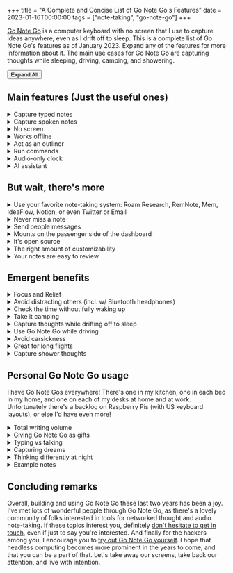 +++
title = "A Complete and Concise List of Go Note Go's Features"
date = 2023-01-16T00:00:00
tags = ["note-taking", "go-note-go"]
+++

[Go Note Go](/projects/go-note-go) is a computer keyboard with no screen that I use to capture ideas anywhere, even as I drift off to sleep.
This is a complete list of Go Note Go's features as of January 2023. Expand any of the features for more information about it.
The main use cases for Go Note Go are capturing thoughts while sleeping, driving, camping, and showering.

<button id="expand-button" onclick="expandCollapseAll()">Expand All</button>

<style>
details details {
  margin-left: 2em;
}
</style>

## Main features (Just the useful ones)

<details><summary>Capture typed notes</summary>

This is the main feature of Go Note Go. Anything you type on it will show up in your notes.

You don't need to worry about whether you have your note-taking app open, or whether your computer is running slowly.
One of the challenges I face with jotting things down when I'm at a computer is quickly getting to the place where I can jot things down.
Switching to my notes app can be slow!

Even with a keyboard shortcut or a hot corner for taking notes, this requires switching focus on your computer.
You need to wait until the text field shows up. Once the text field has focus, then you can type, but if for some reason your computer is running slowly, your mind will run slowly too. By this, I mean that when letters show up slowly on a screen, it slows down the speed at which you think.
When typing with a screen, people naturally wait for the screen to catch up before continuing typing a thought.

On Go Note Go, there's no screen to see your notes. You don't spend time waiting for the computer to catch up to you.
You don't have to switch windows or click in a textbox before you can start typing.
You simply turn to the Go Note Go keyboard, and everything you type will show up in your notes once the Go Note Go gets an internet connection.
</details>


<details><summary>Capture spoken notes</summary>

Go Note Go can also capture spoken notes.
Press the capture key (escape, by default; you can also use a large handheld red button if preferred) and Go Note Go will start recording.
Press the capture key again to stop recording.
The recording will be transcribed and added to your notes once Go Note Go has internet.
The raw audio is also included in your notes alongside the transcription.

Capturing spoken notes is especially useful for capturing ideas while driving.
Obviously I'm not typing on the keyboard while I'm driving; that would be unsafe. (The passenger can type though!)

Being able to take spoken notes can also occasionally come in handy as I drift off to sleep.
Usually, I prefer typing, even as I drift off to sleep. It seems to wake me up less.
But when I'm especially tired, speaking can feel like the lower effort method and wake me up less than typing does.

The audio notes are not always transcribed perfectly, and are annotated with "unverified transcription" by default.
You can verify the transcription is correct, cleaning up any transcription mistakes, and can quickly mark the transcription as verified to help you keep track of which transcriptions have and have not been reviewed.
</details>

<details><summary>No screen</summary>

Not having a screen is one of Go Note Go's major selling points for me, and it comes with a host of benefits.

First and foremost it means that there are no distractions while writing.
As a result my head feels so much clearer when I sit down to write at a Go Note Go compared to writing at a computer.
When writing on a computer, the internet is there with all its [infinite distractions](/2020-10-01-infinite-distractions-and-getting-a-good-sear/), which can make staying focused a challenge.
None of those scroll-inducing websites exist on Go Note Go, making it easier to think and stick to my intentions.

The absence of a screen also helps me to write more effectively.
For me, some of the main challenges in writing are losing time to repeatedly rereading what I've written, and wordsmithing it with relatively inconsequential edits that would be better to hold off until revisions.
Since you can't see typos while working on Go Note Go, you learn to accept them, and you save small amounts of time in significant quantities by not fixing little errors as you write. All of that can be cleaned up in post.

Finally, the main [initial motivation](/post/2022-12-30-go-note-go-story/) for not having a screen is that it lets me capture thoughts even as I drift off to sleep, without waking me up very much.
Alternatives to capturing thoughts like turning on the lights to write on paper, taking out my phone or computer, or speaking into a voice recorder all wake me (or my partner) up more than just typing on a keyboard in the dark.

I actually find Go Note Go helpful for getting to sleep, since it lets me get thoughts out of my head.
Without it, sometimes an anxious thought will swirl around in my head, showing up repeatedly in dozens of different forms.
Using Go Note Go, I can get a single version of the thought into my notes, and somehow that minimizes the thought swirling.
It's as if by finding a canonical version of the thought and preserving it in Go Note Go, my brain is relieved of its duty to hold onto the thought.
</details>

<details><summary>Works offline</summary>

Go Note Go works offline. You can bring it into the woods with you if you want to go camping, for example.
Normally, I leave Go Note Go plugged into a standard outlet, but I also have a battery pack I take with me for using Go Note Go on the go.

The notes you enter into Go Note Go are uploaded to your notes as soon as internet becomes available.
It's OK if the battery dies before then; the notes are stored on a MicroSD card and will be uploaded later.

Similarly, Go Note Go transcribes your notes once internet becomes available.
Voice notes don't get transcribed on device; we currently use Google Transcription as our transcription provider, which requires an internet connection.
So, voice notes taken in the forest are transcribed and uploaded once you get back to civilization and Go Note Go connects to the internet.

Working offline is particularly useful for using Go Note Go while driving and camping.
It also makes Go Note Go a good candidate for writing in parks or coffee shops.
</details>

<details><summary>Act as an outliner</summary>

Using tab to indent and shift-tab to dedent, you can use Go Note Go as a proper outliner.
This allows you to take properly nested notes, despite not being able to see them while you take them.

Here is the full list of outliner controls:

* Tab to indent
* Shift-Tab to dedent
* Shift-Delete to clear the current note
* Enter on an empty note dedents
* Shift-Delete on an empty note dedents the maximum amount
* Shift-Enter starts a new session (a separate section of notes)
* 3 minutes of inactivity also starts a new session

Hitting enter on an empty line also causes a dedent.
</details>

<details><summary>Run commands</summary>

On Go Note Go, any note that starts with a colon is interpreted as a command. There are loads of commands, generally they produce audio output (like reading the time aloud). I've listed the main commands here, and adding new commands with Python is [easy](https://github.com/dbieber/GoNoteGo/blob/main/gonotego/command_center/commands.py) too.

* `:t` or `:time` Read the time out loud.
* `:r` or `:read` Read the last note out loud.
* `:q TEXT` or `:ask TEXT` Ask a question of the AI assistant.
* `:ai` Send the current session of notes to the AI assistant.
* `:at TIME:DO` Schedule command DO to run at time TIME. TIME can be a natural language time like "in 5 minutes" or "8am".
* `:ok` or `:status` Say "ok" out loud; useful for verifying your hands are in the right place and that Go Note Go is on and functioning.

Commands can also be activated via voice. Press the capture button (escape by default) and say "go go" followed by the command to trigger its execution.

There are additional commands for configuring Go Note Go, as well as more technical commands less useful during common usage.

  <details><summary>Expand this for the full list of commands.</summary>

  ### System commands

  * `:whoami` or `:who am i` Read aloud the current user and currently selected note-taking system.
  * `:t` or `:time` Read the time out loud.
  * `:at TIME:DO` Schedule command DO to run at time TIME. TIME can be a natural language time like "in 5 minutes" or "8am".
  * `:status` or `ok` Say "ok" out loud; useful for verifying your hands are in the right place and that Go Note Go is on and functioning.
  * `:say TEXT` Say TEXT out loud.
  * `:shell CMD` Run command CMD in a shell.
  * `:flush` Flush the logs; this is useful for debugging.
  * `:update` Download updates to your Go Note Go; :restart for them to take effect.
  * `:restart` Restart all Go Note Go processes on the device.
  * `:reboot` Reboot the device.
  * `:env` Log the environment variables and their values.
  * `:ip` Read the IP address of the Go Note Go out loud.
  * `:i` or `:internet` Say Yes or No out loud, indicating whether Go Note Go has internet access.
  * `:wifi SSID PSK` or `:wpa SSID PSK` Configure Go Note Go to connect to the wifi with ssid SSID using passkey PSK.

  ### Settings Commands

  * `:get KEY` Read out loud the value associated with setting KEY.
  * `:set KEY VALUE` Set the setting KEY to VALUE.
  * `:clear KEY` Clear setting KEY, reverting its value back to that found in your settings.py file.
  * `:clear` Clear all settings entered via the :set command, reverting their values back to those found in your settings.py file.
  * `:leds ON/OFF/LOW` Set the brightness of the LEDs. Only relevant if you're using the Adafruit Voice Bonnet.
  * `:v ON/OFF` or `:volume ON/OFF` Turn the audio volume on or off.
  * `:get status KEY` Get status indicator given by KEY. The status indicators are [listed here](https://github.com/dbieber/GoNoteGo/blob/main/gonotego/common/status.py).

  The possible settings are [listed here](https://github.com/dbieber/GoNoteGo/blob/main/gonotego/settings/secure_settings_template.py).

  ### Note commands (Unnecessary!)

  * `:note TEXT` Add TEXT as a note. (Just type TEXT! No need to use this command.)
  * `:subnote TEXT` Add TEXT as an indented note. (Just indent and type TEXT! No need to use this command.)

  ### Twitter Commands

  Twitter is not a common use case for Go Note Go, so it's a bit funny that it has it's own section. These commands are predominantly for configuring Go Note Go to use your Twitter account.

  * `:twitter user` Read the current Twitter use out loud.
  * `:twitter user USER` Set the current Twitter user to USER.
  * `:twitter auth` Start the Twitter auth flow for Go Note Go developers (requires ssh and implementation-details to complete).
  * `:twitter auth EMAIL` Start the Twitter auth flow; instructions for completing the flow will be emailed to EMAIL.
  * `:twitter pin PIN` Use this command to complete the auth flow; enter the pin you received in the email from the previous command as PIN.
  * `:twitter` Switch the current note-taking system to be Twitter. Now all notes will be posted directly to Twitter.

  To log into Twitter, run `:twitter`, `:twitter user USER`, `:twitter auth EMAIL`, and finally `:twitter pin PIN` entering the pin you receive in the email.

  ### Email Commands

  * `:email TO SUBJECT: TEXT` Send an email to TO with subject SUBJECT and body TEXT.

  </details>

Adding new commands is always a pleasure, but it's good to keep the capabilities of Go Note Go limited, to prevent potential distractions from creeping onto the device.
</details>

<details><summary>Audio-only clock</summary>

Go Note Go sports loads of commands (see above), but the one I use most is having Go Note Go read the time out loud. I prefer this to looking at a clock or my phone because I can keep my eyes closed as I use it, so it doesn't wake me up as much.

To trigger this feature, I type `:t`.
</details>

<details><summary>AI assistant</summary>

The AI assistant is a feature I only added recently to Go Note Go, and I have a [whole snippet](/snippets/2023-01-04-sleeping-with-gpt/) dedicated to my experience with it. It's amazing.

There are two ways of interacting with the assistant today.

1. `:q TEXT` or `:ask TEXT`

If I just want to ask a single question of the assistant, I use this command. The assistant's response is read out loud. This is the more private approach as only TEXT is sent to the AI, not any additional notes.

2. `:ai`

If I want to have an extended conversation or interaction with the AI assistant, I use this command. I can either run `:ai` after typing my message to the AI, or I can prefix my message with `:ai`. Both work. This command sends the entire session of notes to the AI assistant. The AI assistant's response is read out loud, and is included in the session of notes.

In both cases, the AI's responses are included in the notes and are marked as being AI responses.

You can [read more about my experience talking to the AI assistant as I drift off to sleep here](/snippets/2023-01-04-sleeping-with-gpt/).
</details>

## But wait, there's more

<details><summary>Use your favorite note-taking system: Roam Research, RemNote, Mem, IdeaFlow, Notion, or even Twitter or Email</summary>

The supported note-taking systems are:

* Roam Research
* RemNote
* Mem
* IdeaFlow
* Notion
* Twitter
* Email

Roam Research is the one I use daily.

Why are Twitter and Email on this list?

If you set your note-taking system to Twitter, every note you take on your Go Note Go will be posted to Twitter. This is an unconventional choice! Perhaps you like thinking in public though. Perhaps you live in a community house and want a place to share quirky quotes that come up. You do you.

Email is a nice fallback system for people that don't already use one of the others. When I give Go Note Gos as gifts, I generally configure them to use email so. This lets the Go Note Go work out-of-the-box without the recipient needing to configure it with their account credentials.

You can also switch between note-taking systems at any point with a single command. I recommend making your Go Note Go a single-purpose device with just a single target note-taking system, but you should still note that this is an option. The command to switch note-taking systems is `:set uploader NOTE_TAKING_SYSTEM`, where `NOTE_TAKING_SYSTEM` is one of `email`, `ideaflow`, `remnote`, `roam`, `mem`, `notion`, or `twitter`.
</details>

<details><summary>Never miss a note</summary>

If you walk away from Go Note Go without hitting enter, your note will be submitted after 3 minutes of inactivity.

Go Note Go boots in about 15 seconds, after which point it is always ready to receive inputs.

The fact that it's always ready -- there's no tab switching or waiting required before you can start typing -- is a big deal to me.
Compared with writing notes on a computer, writing on Go Note Go feels smoother and more natural.
On a computer, I need to switch tabs to give focus to my note-taking app before I can start typing.
That context switch may sound small, but it is meaningful, and I'm glad to have done away with it.

There is also the option to pause note-taking on your Go Note Go. This is not recommended. To enable this, set the PAUSE_HOTKEY setting.
This creates a trigger for pausing and unpausing note-taking.
</details>

<details><summary>Send people messages</summary>

Sending people messages is actually not a core feature of Go Note Go, but it is something that I built for myself on top of Go Note Go.
If I include text like "@Person" in my notes, then my Messager project will pick up the note and queue up a message to Person.
Notes nested underneath the @-tagged note are also included in the message.

I have [a whole post dedicated to this feature](/post/2022-01-08-new-messager-setup/) if you'd like to learn more.

The supported messaging systems in the Messager project are:

* Facebook Messenger
* Twitter (both public and private tweets, as well as DMs)
* Mastodon
* Hacker News submissions
* Email
* iMessage
* Slack
* Discord - this one unfortunately is not in a working state at this time.

It supports aliases, so that I can set short-names for people to send messages to their preferred communications platform.

Once a message is in the queue, I can clean it up and approve it. I can also specify a time for it to send, with the default being to send now.
Once approved, it sends automatically at the desired time.
</details>

<details><summary>Mounts on the passenger side of the dashboard</summary>

I put Velcro on the bottom of one of my Go Note Gos, and on the passenger side of my car dashboard.
This way I can mount the Go Note Go in the car.
Using the capture button (e.g. a large handheld red button), you can capture audio recordings while driving.

I've largely switched away from using Go Note Go while driving in favor of calling by AI assistant on the phone (implemented via Twilio).
</details>

<details><summary>It's open source</summary>

The code and set up instructions for Go Note Go are [all freely available on GitHub](https://github.com/dbieber/GoNoteGo).

The total cost of parts is about $100. I encourage you to make your own! Please [email me if you do](mailto:david810+go-note-go@gmail.com)!
</details>

<details><summary>The right amount of customizability</summary>

The main thing you can configure is which note-taking system you'd like to upload your notes to.

This can be any of:

* Roam Research
* RemNote
* Mem
* IdeaFlow
* Notion
* Twitter
* Email

Raw audio files are uploaded to Dropbox and included in your notes.

The two other areas Go Note Go can be configured are adding new commands, and adding new note-taking systems.
</details>

<details><summary>Your notes are easy to review</summary>

As you take notes on Go Note Go, they are divided into sessions.
Each time you sit down at a Go Note Go after a period of inactivity, a new session is created.
You can also start a new session at any time by hitting Shift-Enter.

In your notes, sessions are timestamped and organized chronologically. All the notes in a session are nested underneath the timestamped session header.
When I review my notes, I like to place a one-line summary of a session in the timestamped session header. I can then collapse the session.
This makes it easy to quickly scan through my notes, looking only at the session headers. I can expand a session to see it's contents for more detail.

[Take a look at some example Go Note Go notes here](https://roamresearch.com/#/app/commons-db/page/01-17-2023) to see what this looks like.
</details>



## Emergent benefits

<details><summary>Focus and Relief</summary>

I like how Go Note Go is a single-purpose device.
The absence of a screen and the absence of any distractions on Go Note Go make for a soothing experience.

I have a desk at home with just a Go Note Go on it.
Sitting down at my Go Note Go desk fills me with an immediate sense of relief.
When writing at a computer, by comparison, I notice a tension in my body.
Go Note Go relieves this tension and clears my head.
</details>

<details><summary>Avoid distracting others (incl. w/ Bluetooth headphones)</summary>

Raspberry Pi 400s have Bluetooth support. So, you can connect Bluetooth headphones to Go Note Go.

At work, I use Go Note Go with my AirPods. When I put the AirPods in, Go Note Go automatically connects.
I can then ask the AI assistant questions on the Go Note Go and get the answers piped directly to my ears,
so my coworkers are not distracted.
If I take the headphones out, Go Note Go outputs to the attached speaker.
So, I can show colleagues Go Note Go without them needing to put headphones in.

Also consider capturing ideas as you drift off to sleep.
Compared with other options for capturing these ideas, Go Note Go is comparatively non-disruptive.
It doesn't require any bright lights or loud sounds.
It's not perfectly quiet either though, so there's room for improvement here.
</details>

<details><summary>Check the time without fully waking up</summary>

Go Note Go's commands all work without you ever having to open your eyes.
If you're drifting off to sleep, this is ideal. You can get the time without activating your brain too much, making it easier to continue drifting off to sleep.
Compare this with looking at your phone or at a clock. These options require opening your eyes, possibly subjecting them to bright lights.
No thank you. I prefer Go Note Go's `:t` command for getting the time.
</details>

<details><summary>Take it camping</summary>

Go Note Go lasts for about twelve hours on this [3A 10400mAh power bank](https://www.amazon.com/gp/product/B07JYYRT7T?th=1).
It's small and lightweight, easy to toss in the car and take camping.
There are [cases](https://www.adafruit.com/product/5292) you can purchase to make Go Note Go more portable for this kind of use case.

Camping was one of the original use cases for Go Note Go, and in fact I designed the system and ordered the first batch of parts while camping.

The core attributes of Go Note Go that make it great for camping are:

* It works offline, so you can use it anywhere; it will upload your notes as soon as you get an internet connection.
* It's portable and can run on battery for a decent length of time.
* There's no screen or bright lights to annoy other campers.
</details>

<details><summary>Capture thoughts while drifting off to sleep</summary>

The main culmination of the features is that Go Note Go is great for capturing thoughts while you're drifting off to sleep.
This was the primary motivation for Go Note Go's predecessor, [Shh Shell](/projects/shh-shell).
I had some thoughts that were keeping me awake (this is back in 2014!), and I wanted to write them down.
I found that by writing them down, I could get them out of my head, and fall asleep.
However, conventional methods of writing them down would wake me or my roommate up. So, I built Shh Shell to solve that problem.
Today, it has evolved into Go Note Go.

The core attributes of Go Note Go that make it great for capturing sleep thoughts are:

* There's no screen or bright lights to wake you up
* It's always ready to capture notes; there's no fiddling with getting into notes mode in the middle of the night

That it acts as an audio-only clock as well is just a bonus.
</details>

<details><summary>Use Go Note Go while driving</summary>

I came up with the idea for Go Note Go while driving to a campground.
When I initially built Go Note Go, I included a large handheld red button you could push to trigger audio recording.
This button made Go Note Go useful while driving.
For example, if I was listening to an audio book and wanted to capture a thought, I could simply push the trigger and speak my thoughts aloud.
Then, when I arrive at the campground, I could take the Go Note Go off the dashboard and toss it in the tent.

The core attributes of Go Note Go that make it great for capturing thoughts while driving are:

* It works offline, so you can use it anywhere.
* There's no visual, so you can keep your attention on the road.
* The large red button is easy to push even when you're driving.
* It captures audio notes and transcribes them.
* It mounts nicely to the passenger side of the car dashboard.
</details>

<details><summary>Avoid carsickness</summary>
As a passenger in a car, it can be tempting to use your phone. Especially if you're taking an Uber and not engaging with the driver, this temptation can be quite strong; phones are little dopamine boxes, and will happily consume your attention endlessly. In a car, this can leave you feeling carsick.

Go Note Go doesn't have this issue. Using Go Note Go in a case, it is truly easy to take on the go. The battery sits in the case and the Go Note Go rests flat on your lap while you use it. The best part? Using Go Note Go doesn't make you carsick, because you're not watching the device as you use it. You're eyes are free to look forward (or wherever) the whole time. Such relief!
</details>

<details><summary>Great for long flights</summary>
Using Go Note Go with a case makes it so easy to take on the go. And since it works offline, it's ideal for use on a long flight. The battery I use lasts 12 hours, so this works even if your flight doesn't have an outlet. If there is an outlet, 5V is sufficient.

I find I much prefer writing on Go Note Go on a flight compared with hours of back to back movie watching. Not everyone has this predilection; to each their own.
</details>

<details><summary>Capture shower thoughts</summary>

Outside of driving, camping, and sleeping, where else are the best ideas generated? That's right, in the shower.

You can connect a waterproof Bluetooth keyboard to your Go Note Go and bring it into the shower with you to capture these critical insights.
You can also use a Bluetooth shower speaker for audio output.
I have not yet seen a shower microphone suitable for capturing audio thoughts in the shower.

Here is a photo from 2015 of [Shh Shell (Go Note Go's predecessor)](/projects/shh-shell) set up in my shower in California.
The keyboard is on the ledge to the right of the shower speaker.
![A picture of my shower in California from 2015. The Shh Shell keyboard sits on the windowsill next to a Bluetooth speaker. There's a 3D printed shaving cream holder mounted to the soap dish below.](shower-keyboard.jpeg)
</details>


<script>
  var expandButton = document.getElementById('expand-button');
  var isExpanded = false;

  function expandCollapseAll() {
    var detailsElements = document.getElementsByTagName('details');
    for (var i = 0; i < detailsElements.length; i++) {
      detailsElements[i].open = !isExpanded;
    }
    isExpanded = !isExpanded;
    expandButton.textContent = isExpanded ? 'Close All' : 'Expand All';
  }
</script>

## Personal Go Note Go usage

I have Go Note Gos everywhere! There's one in my kitchen, one in each bed in my home, and one on each of my desks at home and at work.
Unfortunately there's a backlog on Raspberry Pis (with US keyboard layouts), or else I'd have even more!

<details><summary>Total writing volume</summary>

I've written 150,000 words on Go Note Go in the last 16 months. By way of comparison, my notes in Roam Research from the last four years (counting both Go Note Go and other note-taking) total 507,000 words. My [snippets](/snippets) total 123,000 words over two years. My [posts](/posts) total 26,000 words over 10 years.
</details>

<details><summary>Giving Go Note Go as gifts</summary>

I want other people to experience the joys of Go Note Go. So I have on a few occasions given them as gifts.
There are about ten Go Note Gos out there to the best of my knowledge.

I'd love to put one in a public park one day (connected to Twitter) and see what people type on it.

You can also build your own Go Note Go. It's completely open source. The code and set up instructions for Go Note Go are [all freely available on GitHub](https://github.com/dbieber/GoNoteGo), and the total cost of parts is about $100.
</details>

<details><summary>Typing vs talking</summary>

The vast majority of my Go Note Go notes I enter by typing, rather than by speaking.
Even when I'm fairly tired, I find that typing wakes me up less than speaking does.
There does reach a point for me where this switches though; when I'm extremely tired, I will sometimes prefer to speak than to type. In those moments, speaking feels lower effort and like it will wake me up less.
It's nice that Go Note Go supports both.

I also have a phone number I can call where my AI assistant picks up, though that project is still early stages.
I use that more than Go Note Go while driving these days, and also prefer that approach when I'm just walking around.
</details>

<details><summary>Capturing dreams</summary>

When I first started this night typing practice, I wasn't yet comfortable typing without looking, and so my fingers were not positioned correctly on the keyboard. I woke up and saw I had collected a full paragraph of gibberish, ending with the phrase "I hope the FBI doesn't find out about this".
I didn't remember having written anything at all the night before.

One letter at a time I decoded the gibberish. Roughly, each letter had to be shifted by one on a QWERTY keyboard layout; it was a bit of a puzzle to decode. To my amazement and delight, as I decoded the text my memory of writing it came flooding back to me. I can describe it in no other way than that; it was like a missing piece of my brain had been unlocked, truly a rewarding feeling. I had woken up from a dream the night before, typed the dream into the keyboard, and promptly fallen asleep. I didn't remember the dream or that I had typed it until I was decoding the text.
What a relief to find out I wasn't actually hiding anything from the FBI!
</details>

<details><summary>Thinking differently at night</summary>

I find my brain produces different thoughts while I'm drifting off to sleep as compared with during the day.
(My AI assistant calls this phenomenon either "hypnagogia" or "procrastination". I prefer the former.)

It's a period of calm and reflection, where I am alone with my thoughts.
My brain can process topics that it didn't have a chance to get to throughout the day.

Rather than going against the grain of my brain and trying to induce these thoughts while I'm still awake, I use Go Note Go to capture these thoughts without overly interrupting my bed time routine.

For example, I might think of reaching out to someone while lying awake in bed. Without Go Note Go, I might forget about this in the morning. With Go Note Go, I can write a quick message to them in the moment, and review and send it when I wake up.
</details>

<details><summary>Example notes</summary>

So that you can get a better picture of what these Go Note Go notes look like, I've copied [a short section of my Go Note Go notes here](https://roamresearch.com/#/app/commons-db/page/01-17-2023). This will give you a brief taste of what the notes look like when I go to review them. You can see how they're divided into time-stamped sessions, how the AI assistant's responses are indented beneath the preceding note, and how I put summaries at the top of some of the sessions. Feel free to take your own notes in that public note-base too!
</details>

## Concluding remarks

Overall, building and using Go Note Go these last two years has been a joy. I've met lots of wonderful people through Go Note Go, as there's a lovely community of folks interested in tools for networked thought and audio note-taking. If these topics interest you, definitely [don't hesitate to get in touch](mailto:david810+go-note-go@gmail.com), even if just to say you're interested. And finally for the hackers among you, I encourage you to [try out Go Note Go yourself](https://github.com/dbieber/GoNoteGo). I hope that headless computing becomes more prominent in the years to come, and that you can be a part of that. Let's take away our screens, take back our attention, and live with intention.
